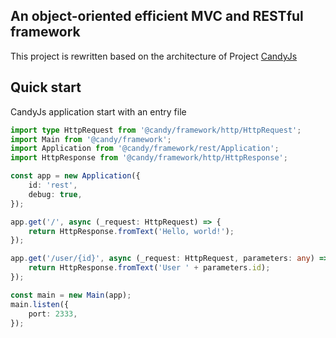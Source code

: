 ## An object-oriented efficient MVC and RESTful framework

This project is rewritten based on the architecture of Project [CandyJs](https://github.com/candyframework)

## Quick start

CandyJs application start with an entry file

```typescript
import type HttpRequest from '@candy/framework/http/HttpRequest';
import Main from '@candy/framework';
import Application from '@candy/framework/rest/Application';
import HttpResponse from '@candy/framework/http/HttpResponse';

const app = new Application({
    id: 'rest',
    debug: true,
});

app.get('/', async (_request: HttpRequest) => {
    return HttpResponse.fromText('Hello, world!');
});

app.get('/user/{id}', async (_request: HttpRequest, parameters: any) => {
    return HttpResponse.fromText('User ' + parameters.id);
});

const main = new Main(app);
main.listen({
    port: 2333,
});
```
